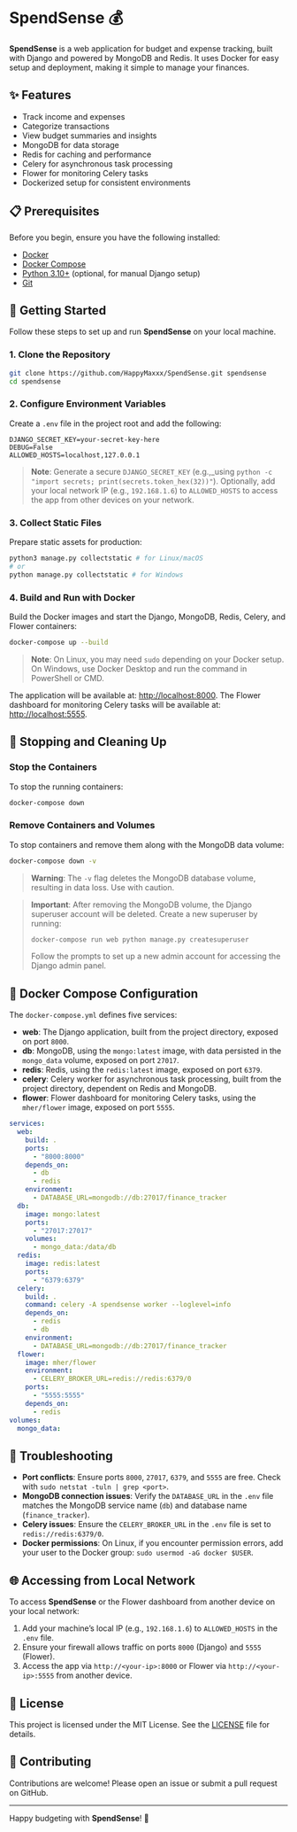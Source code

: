 # SpendSense 💰

**SpendSense** is a web application for budget and expense tracking, built with Django and powered by MongoDB and Redis. It uses Docker for easy setup and deployment, making it simple to manage your finances.

## ✨ Features

- Track income and expenses
- Categorize transactions
- View budget summaries and insights
- MongoDB for data storage
- Redis for caching and performance
- Celery for asynchronous task processing
- Flower for monitoring Celery tasks
- Dockerized setup for consistent environments

## 📋 Prerequisites

Before you begin, ensure you have the following installed:

- [Docker](https://www.docker.com/get-started/)
- [Docker Compose](https://docs.docker.com/compose/install/)
- [Python 3.10+](https://www.python.org/downloads/) (optional, for manual Django setup)
- [Git](https://git-scm.com/downloads)

## 🚀 Getting Started

Follow these steps to set up and run **SpendSense** on your local machine.

### 1. Clone the Repository

```bash
git clone https://github.com/HappyMaxxx/SpendSense.git spendsense
cd spendsense
```

### 2. Configure Environment Variables

Create a `.env` file in the project root and add the following:

```env
DJANGO_SECRET_KEY=your-secret-key-here
DEBUG=False
ALLOWED_HOSTS=localhost,127.0.0.1
```

> **Note**: Generate a secure `DJANGO_SECRET_KEY` (e.g.,_using `python -c "import secrets; print(secrets.token_hex(32))"`). Optionally, add your local network IP (e.g., `192.168.1.6`) to `ALLOWED_HOSTS` to access the app from other devices on your network.

### 3. Collect Static Files

Prepare static assets for production:

```bash
python3 manage.py collectstatic # for Linux/macOS
# or
python manage.py collectstatic # for Windows
```

### 4. Build and Run with Docker

Build the Docker images and start the Django, MongoDB, Redis, Celery, and Flower containers:

```bash
docker-compose up --build
```

> **Note**: On Linux, you may need `sudo` depending on your Docker setup. On Windows, use Docker Desktop and run the command in PowerShell or CMD.

The application will be available at: [http://localhost:8000](http://localhost:8000).
The Flower dashboard for monitoring Celery tasks will be available at: [http://localhost:5555](http://localhost:5555).

## 🛑 Stopping and Cleaning Up

### Stop the Containers

To stop the running containers:

```bash
docker-compose down
```

### Remove Containers and Volumes

To stop containers and remove them along with the MongoDB data volume:

```bash
docker-compose down -v
```

> **Warning**: The `-v` flag deletes the MongoDB database volume, resulting in data loss. Use with caution.

> **Important**: After removing the MongoDB volume, the Django superuser account will be deleted. Create a new superuser by running:
> ```bash
> docker-compose run web python manage.py createsuperuser
> ```
> Follow the prompts to set up a new admin account for accessing the Django admin panel.

## 🐳 Docker Compose Configuration

The `docker-compose.yml` defines five services:

- **web**: The Django application, built from the project directory, exposed on port `8000`.
- **db**: MongoDB, using the `mongo:latest` image, with data persisted in the `mongo_data` volume, exposed on port `27017`.
- **redis**: Redis, using the `redis:latest` image, exposed on port `6379`.
- **celery**: Celery worker for asynchronous task processing, built from the project directory, dependent on Redis and MongoDB.
- **flower**: Flower dashboard for monitoring Celery tasks, using the `mher/flower` image, exposed on port `5555`.

```yaml
services:
  web:
    build: .
    ports:
      - "8000:8000"
    depends_on:
      - db
      - redis
    environment:
      - DATABASE_URL=mongodb://db:27017/finance_tracker
  db:
    image: mongo:latest
    ports:
      - "27017:27017"
    volumes:
      - mongo_data:/data/db
  redis:
    image: redis:latest
    ports:
      - "6379:6379"
  celery:
    build: .
    command: celery -A spendsense worker --loglevel=info
    depends_on:
      - redis
      - db
    environment:
      - DATABASE_URL=mongodb://db:27017/finance_tracker
  flower:
    image: mher/flower
    environment:
      - CELERY_BROKER_URL=redis://redis:6379/0
    ports:
      - "5555:5555"
    depends_on:
      - redis
volumes:
  mongo_data:
```

## 🔧 Troubleshooting

- **Port conflicts**: Ensure ports `8000`, `27017`, `6379`, and `5555` are free. Check with `sudo netstat -tuln | grep <port>`.
- **MongoDB connection issues**: Verify the `DATABASE_URL` in the `.env` file matches the MongoDB service name (`db`) and database name (`finance_tracker`).
- **Celery issues**: Ensure the `CELERY_BROKER_URL` in the `.env` file is set to `redis://redis:6379/0`.
- **Docker permissions**: On Linux, if you encounter permission errors, add your user to the Docker group: `sudo usermod -aG docker $USER`.

## 🌐 Accessing from Local Network

To access **SpendSense** or the Flower dashboard from another device on your local network:

1. Add your machine’s local IP (e.g., `192.168.1.6`) to `ALLOWED_HOSTS` in the `.env` file.
2. Ensure your firewall allows traffic on ports `8000` (Django) and `5555` (Flower).
3. Access the app via `http://<your-ip>:8000` or Flower via `http://<your-ip>:5555` from another device.

## 📜 License

This project is licensed under the MIT License. See the [LICENSE](LICENSE) file for details.

## 🙌 Contributing

Contributions are welcome! Please open an issue or submit a pull request on GitHub.

---

Happy budgeting with **SpendSense**! 💸